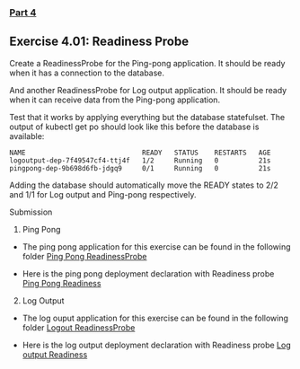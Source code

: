 ### [Part 4](https://devopswithkubernetes.com/part-4)

## Exercise 4.01: Readiness Probe

Create a ReadinessProbe for the Ping-pong application. It should be ready when it has a connection to the database.

And another ReadinessProbe for Log output application. It should be ready when it can receive data from the Ping-pong application.

Test that it works by applying everything but the database statefulset. The output of kubectl get po should look like this before the database is available:

```
NAME                             READY   STATUS    RESTARTS   AGE
logoutput-dep-7f49547cf4-ttj4f   1/2     Running   0          21s
pingpong-dep-9b698d6fb-jdgq9     0/1     Running   0          21s
```

Adding the database should automatically move the READY states to 2/2 and 1/1 for Log output and Ping-pong respectively.

Submission

1. Ping Pong

- The ping pong application for this exercise can be found in the following folder [Ping Pong ReadinessProbe](../apps/ping-pong-exercise-4.01)

- Here is the ping pong deployment declaration with Readiness probe [Ping Pong Readiness](../apps/ping-pong-exercise-4.01/manifests/deployment.yaml)

2. Log Output

- The log ouput application for this exercise can be found in the following folder [Logout ReadinessProbe](../apps/log-output-Exercise-4.01/)

- Here is the log output deployment declaration with Readiness probe [Log output Readiness](../apps/log-output-Exercise-4.01/manifests/deployment.yaml)
